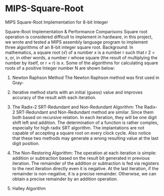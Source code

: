 # MIPS-Square-Root
MIPS Square-Root Implementation for 8-bit Integer

Square-Root Implementation & Performance Comparisons Square root operation is
considered difficult to implement in hardware, in this project, we wrote and tested
a MIPS assembly language program to implement three algorithms of an 8-bit integer
square root. Background: In mathematics, a square root (√) of a number x is a number
r such that r 2 = x, or, in other words, a number r whose square (the result of
multiplying the number by itself, or r × r) is x. Some of the algorithms for calculating
square roots of a positive Integer number N are shown below:

1. Newton Raphson Method The Newton Raphson method
was first used in Gray-
2. Iterative method starts with an initial (guess) value and improves accuracy of the
result with each iteration.

2. The Radix-2 SRT-Redundant and Non-Redundant Algorithm: 
The Radix-2
SRT-Redundant and Non-Redundant method are similar. Since them both based on
recursive relation. In each iteration, they will be one digit shift left and addition. The
determination of a function is rather complex, especially for high radix SRT
algorithm. The implantations are not capable of accepting a square root on every
clock cycle. Also notice that these two methods may generate a wrong resulting value
at the last digit position.

3. The Non-Restoring Algorithm:
The operation at each iteration is simple: addition
or subtraction based on the result bit generated in previous iteration. The remainder of
the addition or subtraction is fed via registers to the next iteration directly even it is
negative. At the last iteration, if the remainder is non-negative, it is a precise
remainder. Otherwise, we can obtain a precise remainder by an addition operation.

4. Halley Algorithm 

